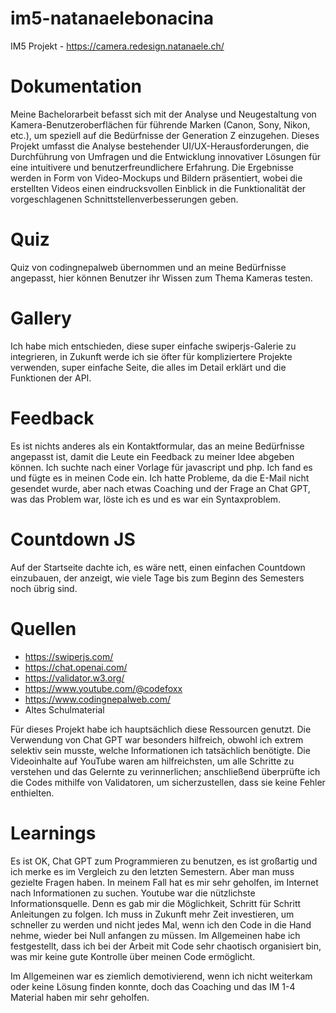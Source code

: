 # im5-natanaelebonacina
IM5 Projekt - https://camera.redesign.natanaele.ch/

# Dokumentation

Meine Bachelorarbeit befasst sich mit der Analyse und Neugestaltung von Kamera-Benutzeroberflächen für führende Marken (Canon, Sony, Nikon, etc.), um speziell auf die Bedürfnisse der Generation Z einzugehen. Dieses Projekt umfasst die Analyse bestehender UI/UX-Herausforderungen, die Durchführung von Umfragen und die Entwicklung innovativer Lösungen für eine intuitivere und benutzerfreundlichere Erfahrung. Die Ergebnisse werden in Form von Video-Mockups und Bildern präsentiert, wobei die erstellten Videos einen eindrucksvollen Einblick in die Funktionalität der vorgeschlagenen Schnittstellenverbesserungen geben.

# Quiz
Quiz von codingnepalweb übernommen und an meine Bedürfnisse angepasst, hier können Benutzer ihr Wissen zum Thema Kameras testen. 


# Gallery
Ich habe mich entschieden, diese super einfache swiperjs-Galerie zu integrieren, in Zukunft werde ich sie öfter für kompliziertere Projekte verwenden, super einfache Seite, die alles im Detail erklärt und die Funktionen der API.


# Feedback
Es ist nichts anderes als ein Kontaktformular, das an meine Bedürfnisse angepasst ist, damit die Leute ein Feedback zu meiner Idee abgeben können. Ich suchte nach einer Vorlage für javascript und php. Ich fand es und fügte es in meinen Code ein. Ich hatte Probleme, da die E-Mail nicht gesendet wurde, aber nach etwas Coaching und der Frage an Chat GPT, was das Problem war, löste ich es und es war ein Syntaxproblem.

# Countdown JS
Auf der Startseite dachte ich, es wäre nett, einen einfachen Countdown einzubauen, der anzeigt, wie viele Tage bis zum Beginn des Semesters noch übrig sind. 

# Quellen

- https://swiperjs.com/
- https://chat.openai.com/
- https://validator.w3.org/
- https://www.youtube.com/@codefoxx
- https://www.codingnepalweb.com/
- Altes Schulmaterial

Für dieses Projekt habe ich hauptsächlich diese Ressourcen genutzt. Die Verwendung von Chat GPT war besonders hilfreich, obwohl ich extrem selektiv sein musste, welche Informationen ich tatsächlich benötigte. Die Videoinhalte auf YouTube waren am hilfreichsten, um alle Schritte zu verstehen und das Gelernte zu verinnerlichen; anschließend überprüfte ich die Codes mithilfe von Validatoren, um sicherzustellen, dass sie keine Fehler enthielten.

# Learnings

Es ist OK, Chat GPT zum Programmieren zu benutzen, es ist großartig und ich merke es im Vergleich zu den letzten Semestern. Aber man muss gezielte Fragen haben. In meinem Fall hat es mir sehr geholfen, im Internet nach Informationen zu suchen. Youtube war die nützlichste Informationsquelle. Denn es gab mir die Möglichkeit, Schritt für Schritt Anleitungen zu folgen. Ich muss in Zukunft mehr Zeit investieren, um schneller zu werden und nicht jedes Mal, wenn ich den Code in die Hand nehme, wieder bei Null anfangen zu müssen. Im Allgemeinen habe ich festgestellt, dass ich bei der Arbeit mit Code sehr chaotisch organisiert bin, was mir keine gute Kontrolle über meinen Code ermöglicht. 

Im Allgemeinen war es ziemlich demotivierend, wenn ich nicht weiterkam oder keine Lösung finden konnte, doch das Coaching und das IM 1-4 Material haben mir sehr geholfen. 
